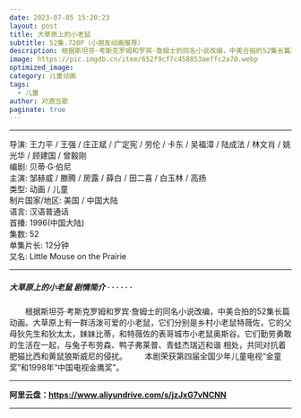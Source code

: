 ```yaml
---
date: 2023-07-05 15:20:23
layout: post
title: 大草原上的小老鼠
subtitle: 52集.720P（小朋友动画推荐）
description: 根据斯坦芬·考斯克罗姆和罗宾·詹姆士的同名小说改编，中美合拍的52集长篇动画。大草原上有一群活泼可爱的小老鼠，它们分别是乡村小老鼠特薇佐，它的父母狄先生和狄太太，妹妹比蒂...
image: https://pic.imgdb.cn/item/652f9cf7c458853aeffc2a70.webp
optimized_image: 
category: 儿童动画
tags:
  - 儿童
author: 对酒当歌
paginate: true
---
```


---

导演: 王力平 / 王强 / 庄正斌 / 广定宪 / 劳伦 / 卡东 / 吴福漳 / 陆成法 / 林文肖 / 姚光华 / 顾建国 / 曾毅刚  
编剧: 贝蒂·G·伯尼  
主演: 邹赫威 / 滕腾 / 房露 / 薛白 / 田二喜 / 白玉林 / 高扬  
类型: 动画 / 儿童  
制片国家/地区: 美国 / 中国大陆  
语言: 汉语普通话  
首播: 1996(中国大陆)  
集数: 52  
单集片长: 12分钟  
又名: Little Mouse on the Prairie  

---

##### 大草原上的小老鼠 剧情简介 · · · · · ·

　　根据斯坦芬·考斯克罗姆和罗宾·詹姆士的同名小说改编，中美合拍的52集长篇动画。大草原上有一群活泼可爱的小老鼠，它们分别是乡村小老鼠特薇佐，它的父母狄先生和狄太太，妹妹比蒂，和特薇佐的表哥城市小老鼠奥斯谷。它们勤劳勇敢的生活在一起，与兔子布劳森、鸭子弗莱普、青蛙杰瑞迈和谐 相处，共同对抗着肥猫比西和黄鼠狼斯威尼的侵扰。
　　本剧荣获第四届全国少年儿童电视“金童奖”和1998年“中国电视金鹰奖”。

---

**阿里云盘：<https://www.aliyundrive.com/s/jzJxG7vNCNN>**

---
